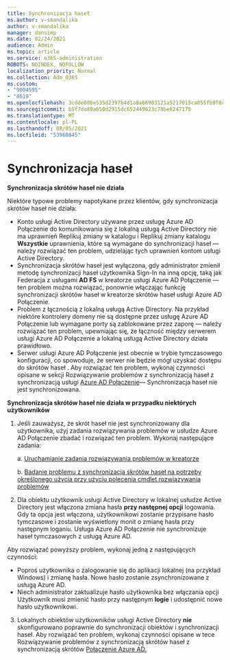 ```yaml
---
title: Synchronizacja haseł
ms.author: v-smandalika
author: v-smandalika
manager: dansimp
ms.date: 02/24/2021
audience: Admin
ms.topic: article
ms.service: o365-administration
ROBOTS: NOINDEX, NOFOLLOW
localization_priority: Normal
ms.collection: Adm_O365
ms.custom:
- "9004595"
- "8619"
ms.openlocfilehash: 3cdde086e535d2397b4d1a8a66903121a5217015ca055fb9f8d025b0842f044b
ms.sourcegitcommit: b5f7da89a650d2915dc652449623c78be6247175
ms.translationtype: MT
ms.contentlocale: pl-PL
ms.lasthandoff: 08/05/2021
ms.locfileid: "53960845"
---
```

# <a name="password-synchronization"></a>Synchronizacja haseł

**Synchronizacja skrótów haseł nie działa**

Niektóre typowe problemy napotykane przez klientów, gdy synchronizacja skrótów haseł nie działa:

- Konto usługi Active Directory używane przez usługę Azure AD Połączenie do  komunikowania się z lokalną usługą Active Directory nie ma uprawnień Replikuj zmiany w katalogu i Replikuj zmiany katalogu **Wszystkie** uprawnienia, które są wymagane do synchronizacji haseł — należy rozwiązać ten problem, udzielając tych uprawnień kontom usługi Active Directory.
- Synchronizacja skrótów haseł jest wyłączona, gdy administrator  zmienił metodę synchronizacji haseł użytkownika Sign-In na inną opcję, taką jak Federacja z usługami **AD FS** w kreatorze usługi Azure AD Połączenie — ten problem można rozwiązać, ponownie włączając funkcję synchronizacji skrótów haseł w kreatorze skrótów haseł usługi Azure AD Połączenie. 
- Problem z łącznością z lokalną usługą Active Directory. Na przykład niektóre kontrolery domeny nie są dostępne przez [](https://docs.microsoft.com/azure/active-directory/hybrid/reference-connect-ports) usługę Azure AD Połączenie lub wymagane porty są zablokowane przez zaporę — należy rozwiązać ten problem, upewniając się, że łączność między serwerem usługi Azure AD Połączenie a lokalną usługą Active Directory działa prawidłowo.
- Serwer usługi Azure AD Połączenie jest obecnie w trybie tymczasowego konfiguracji, co spowoduje, że serwer nie będzie mógł uzyskać dostępu do skrótów haseł . Aby rozwiązać ten problem, wykonaj czynności opisane w sekcji Rozwiązywanie problemów z synchronizacją haseł z synchronizacją usługi [Azure AD Połączenie](https://docs.microsoft.com/azure/active-directory/hybrid/tshoot-connect-password-hash-synchronization)— Synchronizacja haseł nie jest synchronizowana.

**Synchronizacja skrótów haseł nie działa w przypadku niektórych użytkowników**

1. Jeśli zauważysz, że skrót haseł nie jest synchronizowany  dla użytkownika, użyj zadania rozwiązywania problemów w usłudze Azure AD Połączenie zbadać i rozwiązać ten problem. Wykonaj następujące zadania:

    a. [Uruchamianie zadania rozwiązywania problemów w kreatorze](https://docs.microsoft.com/azure/active-directory/hybrid/tshoot-connect-objectsync)

    b. [Badanie problemu z synchronizacją skrótów haseł na potrzeby określonego użycia przy użyciu polecenia cmdlet rozwiązywania problemów](https://docs.microsoft.com/azure/active-directory/hybrid/tshoot-connect-password-hash-synchronization)

2. Dla obiektu użytkownik usługi Active Directory w lokalnej usłudze Active Directory jest włączona zmiana hasła **przy następnej opcji** logowania. Gdy ta opcja jest włączona, użytkownikowi zostanie przypisane hasło tymczasowe i zostanie wyświetlony monit o zmianę hasła przy następnym loganiu. Usługa Azure AD Połączenie nie synchronizuje haseł tymczasowych z usługą Azure AD.

Aby rozwiązać powyższy problem, wykonaj jedną z następujących czynności:

- Poproś użytkownika o zalogowanie się do aplikacji lokalnej (na przykład Windows) i zmianę hasła. Nowe hasło zostanie zsynchronizowane z usługą Azure AD.
- Niech administrator zaktualizuje hasło użytkownika bez włączania opcji Użytkownik musi zmienić hasło przy następnym **logie** i udostępnić nowe hasło użytkownikowi.

3. Lokalnych obiektów użytkowników usługi Active Directory **nie** skonfigurowano poprawnie do synchronizacji obiektów i synchronizacji haseł. Aby rozwiązać ten problem, wykonaj czynności opisane w tece Rozwiązywanie problemów z synchronizacją skrótów haseł z synchronizacją skrótów [Połączenie Azure AD.](https://docs.microsoft.com/azure/active-directory/hybrid/tshoot-connect-password-hash-synchronization)








